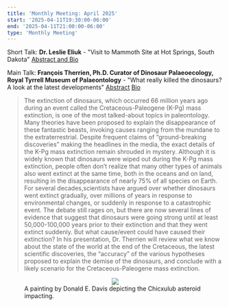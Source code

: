 ```yaml
---
title: 'Monthly Meeting: April 2025'
start: '2025-04-11T19:30:00-06:00'
end: '2025-04-11T21:00:00-06:00'
type: 'Monthly Meeting'
---
```


Short Talk: **Dr. Leslie Eliuk** - "Visit to Mammoth Site at Hot Springs, South Dakota" [Abstract and Bio](</presentationAbstracts/2025/Eliuk 2025 April Abstract and Bio.pdf>)

Main Talk: **François Therrien, Ph.D. Curator of Dinosaur Palaeoecology, Royal Tyrrell
Museum of Palaeontology** - "What really killed the dinosaurs? A look at the latest developments" [Abstract](/presentationAbstracts/2025/APSApril11_2025TherrienAbstract.pdf) [Bio](/presentationAbstracts/2025/APSApril11_2025TalkSpeakerBio-Therrien.pdf)

> The extinction of dinosaurs, which occurred 66 million years ago during an event called the Cretaceous-Paleogene (K-Pg) mass extinction, is one of the most talked-about topics in paleontology. Many theories have been proposed to explain the disappearance of these fantastic beasts, invoking causes ranging from the mundane to the extraterrestrial. Despite frequent claims of “ground-breaking discoveries” making the headlines in the media, the exact details of the K-Pg mass extinction remain shrouded in mystery. Although it is widely known that dinosaurs were wiped out during the K-Pg mass extinction, people often don’t realize that many other types of animals also went extinct at the same time, both in the oceans and on land, resulting in the disappearance of nearly 75% of all species on Earth. For several decades,scientists have argued over whether dinosaurs went extinct gradually, over millions of years in response to environmental changes, or suddenly in response to a catastrophic event. The debate still rages on, but there are now several lines of evidence that suggest that dinosaurs were going strong until at least 50,000-100,000 years prior to their extinction and that they went extinct suddenly. But what cause/event could have caused their extinction? In his presentation, Dr. Therrien will review what we know about the state of the world at the end of the Cretaceous, the latest scientific discoveries, the “accuracy” of the various hypotheses proposed to explain the demise of the dinosaurs, and conclude with a likely scenario for the Cretaceous-Paleogene mass extinction.

<figure style="display: flex; flex-direction: column; align-items: center; justify-content: center;"><img src="/presentationAbstracts/2025/Chicxulub_impact.jpg" style="max-width: 60%" /><figcaption>A painting by Donald E. Davis depicting the Chicxulub asteroid impacting.</figcaption></figure>
